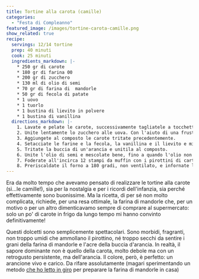 ```yaml
---
title: Tortine alla carota (camille)
categories:
  - "Festa di Compleanno"
featured_image: /images/tortine-carota-camille.png
show_related: true
recipe:
  servings: 12/14 tortine
  prep: 40 minuti
  cook: 25 minuti
  ingredients_markdown: |-
    * 250 gr di carote
    * 180 gr di farina 00
    * 200 gr di zucchero
    * 130 ml di olio di semi
    * 70 gr di farina di  mandorle
    * 50 gr di fecola di patate
    * 1 uovo
    * 1 tuorlo
    * 1 bustina di lievito in polvere
    * 1 bustina di vanillina
  directions_markdown: |-
    1. Lavate e pelate le carote, successivamente tagliatele a tocchetti e tritatele finemente.
    2. Unite lentamente lo zucchero alle uova. Con l'aiuto di una frusta elettrica (o, se preferite manuale, ma in questo caso occorre tanta resistenza) montate il composto fino a quando non diventerà spumoso e chiaro.
    3. Aggiungete al composto le carote tritate precedentemente.
    4. Setacciate le farine e la fecola, la vanillina e il lievito e miscelate insieme. A questo punto aggiungete, mescolando, al composto di uova, zucchero e carote.
    5. Tritate la buccia di un'arancia e unitila al composto.
    6. Unite l'olio di semi e mescolate bene, fino a quando l'olio non sarà perfettamente amalgamato al composto, che dovrà risultare molto morbido.
    7. Foderate all'incirca 12 stampi da muffin con i pirottini di carta e versatevi all'interno il composto, fermandomi a non meno di un centimetro dal bordo: le camille avranno bisogno di spazio per crescere nel forno.
    8. Preriscaldate il forno a 180 gradi, non ventilato, e infornate le camille per 25 minuti circa, ma controllate, comunque, la cottura con uno stecchino.
---
```

Era da molto tempo che avevamo pensato di realizzare le tortine alla carote (sì...le camille!), sia per la nostalgia e per i ricordi dell'infanzia, sia perché effettivamente sono buonissime. Ma la ricetta, di per sé non molto complicata, richiede, per una resa ottimale, la farina di mandorle che, per un motivo o per un altro dimenticavamo sempre di comprare al supermercato: solo un po' di carote in frigo da lungo tempo mi hanno convinto definitivamente!

Questi dolcetti sono semplicemente spettacolari. Sono morbidi, fragranti, non troppo umidi che ammollano il pirottino, né troppo secchi da sentire i grani della farina di mandorle e l'acre della buccia d'arancia. In realtà, il sapore dominante non è quello della carota, molto debole ma con un retrogusto persistente, ma dell'arancia. Il colore, però, è perfetto: un arancione vivo e carico. Da rifare assolutamente (magari sperimentando un metodo [che ho letto in giro](http://blog.giallozafferano.it/silvanaincucina/2011/07/31/i-miei-appunti-come-preparare-in-casa-farina-di-mandorle-o-di-nocciole/) per preparare la farina di mandorle in casa)
